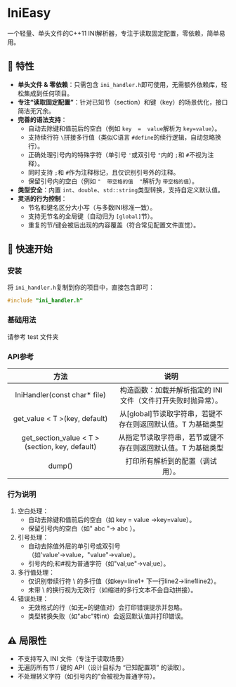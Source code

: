 # IniEasy

一个轻量、单头文件的C++11 INI解析器，专注于读取固定配置，零依赖，简单易用。

## 🌟 特性

- **单头文件 & 零依赖**：只需包含 `ini_handler.h`即可使用，无需额外依赖库，轻松集成到任何项目。
- **专注“读取固定配置”**：针对已知节（section）和键（key）的场景优化，接口简洁无冗余。
- **完善的语法支持**：
  - 自动去除键和值前后的空白（例如 `key  =  value`解析为 `key=value`）。
  - 支持续行符 `\`拼接多行值（类似C语言 `#define`的续行逻辑，自动忽略换行）。
  - 正确处理引号内的特殊字符（单引号 `'`或双引号 `"`内的 `;`和 `#`不视为注释）。
  - 同时支持 `;`和 `#`作为注释标记，且仅识别引号外的注释。
  - 保留引号内的空白（例如 `"  带空格的值  "`解析为 `带空格的值`）。
- **类型安全**：内置 `int`、`double`、`std::string`类型转换，支持自定义默认值。
- **灵活的行为控制**：
  - 节名和键名区分大小写（与多数INI标准一致）。
  - 支持无节名的全局键（自动归为 `[global]`节）。
  - 重复的节/键会被后出现的内容覆盖（符合常见配置文件直觉）。

## 🚀 快速开始

### 安装

将 `ini_handler.h`复制到你的项目中，直接包含即可：

```cpp
#include "ini_handler.h"
```

### 基础用法

请参考 test 文件夹

### API参考

|                      方法                      |                             说明                             |
| :--------------------------------------------: | :-----------------------------------------------------------: |
|          IniHandler(const char* file)          | 构造函数：加载并解析指定的 INI 文件（文件打开失败时抛异常）。 |
|         get_value < T >(key, default)         | 从[global]节读取字符串，若键不存在则返回默认值。T 为基础类型 |
| get_section_value < T >(section, key, default) | 从指定节读取字符串，若节或键不存在则返回默认值。T 为基础类型 |
|                     dump()                     |               打印所有解析到的配置（调试用）。               |

### 行为说明

1. 空白处理：
   - 自动去除键和值前后的空白（如 key = value →key=value）。
   - 保留引号内的空白（如" abc "→ abc ）。
2. 引号处理：
   - 自动去除值外层的单引号或双引号（如'value'→value，"value"→value）。
   - 引号内的;和#视为普通字符（如"val;ue"→val;ue）。
3. 多行值处理：
   - 仅识别带续行符 \ 的多行值（如key=line1\+ 下一行line2→line1line2）。
   - 未带 \ 的换行视为无效行（如缩进的多行文本不会自动拼接）。
4. 错误处理：
   - 无效格式的行（如无=的键值对）会打印错误提示并忽略。
   - 类型转换失败（如"abc"转int）会返回默认值并打印错误。

## ⚠️  局限性

- 不支持写入 INI 文件（专注于读取场景）
- 无遍历所有节 / 键的 API（设计目标为 “已知配置项” 的读取）。
- 不处理转义字符（如引号内的\"会被视为普通字符）。
